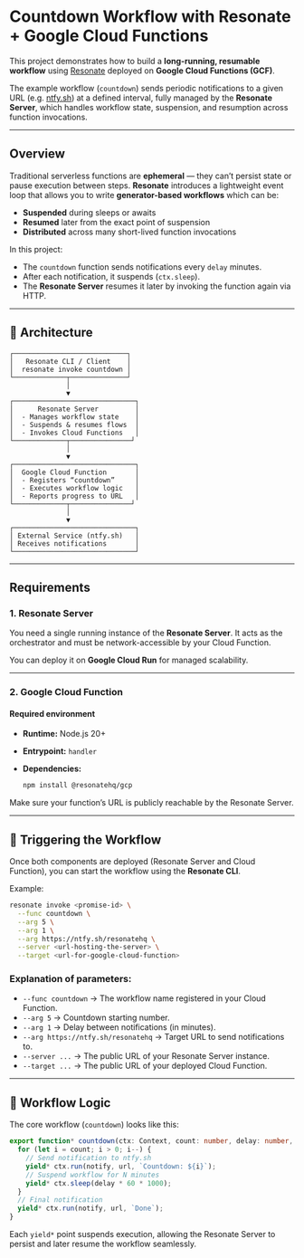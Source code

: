 # Countdown Workflow with Resonate + Google Cloud Functions

This project demonstrates how to build a **long-running, resumable workflow** using [Resonate](https://resonatehq.io/) deployed on **Google Cloud Functions (GCF)**.

The example workflow (`countdown`) sends periodic notifications to a given URL (e.g. [ntfy.sh](https://ntfy.sh)) at a defined interval, fully managed by the **Resonate Server**, which handles workflow state, suspension, and resumption across function invocations.

---

## Overview

Traditional serverless functions are **ephemeral** — they can’t persist state or pause execution between steps.
**Resonate** introduces a lightweight event loop that allows you to write **generator-based workflows** which can be:

* **Suspended** during sleeps or awaits
* **Resumed** later from the exact point of suspension
* **Distributed** across many short-lived function invocations

In this project:

* The `countdown` function sends notifications every `delay` minutes.
* After each notification, it suspends (`ctx.sleep`).
* The **Resonate Server** resumes it later by invoking the function again via HTTP.

---

## 🧩 Architecture

```
┌────────────────────────────┐
│   Resonate CLI / Client    │
│  resonate invoke countdown │
└─────────────┬──────────────┘
              │
              ▼
┌──────────────────────────────┐
│      Resonate Server         │
│  - Manages workflow state    │
│  - Suspends & resumes flows  │
│  - Invokes Cloud Functions   │
└─────────────┬───────────────┘
              │
              ▼
┌──────────────────────────────┐
│  Google Cloud Function       │
│  - Registers “countdown”     │
│  - Executes workflow logic   │
│  - Reports progress to URL   │
└─────────────┬───────────────┘
              │
              ▼
┌──────────────────────────────┐
│ External Service (ntfy.sh)   │
│ Receives notifications       │
└──────────────────────────────┘
```

---

## Requirements

### 1. **Resonate Server**

You need a single running instance of the **Resonate Server**.
It acts as the orchestrator and must be network-accessible by your Cloud Function.

You can deploy it on **Google Cloud Run** for managed scalability.

---

### 2. **Google Cloud Function**

#### Required environment

* **Runtime:** Node.js 20+
* **Entrypoint:** `handler`
* **Dependencies:**

  ```bash
  npm install @resonatehq/gcp
  ```

Make sure your function’s URL is publicly reachable by the Resonate Server.

---

## 🚀 Triggering the Workflow

Once both components are deployed (Resonate Server and Cloud Function), you can start the workflow using the **Resonate CLI**.

Example:

```bash
resonate invoke <promise-id> \
  --func countdown \
  --arg 5 \
  --arg 1 \
  --arg https://ntfy.sh/resonatehq \
  --server <url-hosting-the-server> \
  --target <url-for-google-cloud-function>
```

### Explanation of parameters:

* `--func countdown` → The workflow name registered in your Cloud Function.
* `--arg 5` → Countdown starting number.
* `--arg 1` → Delay between notifications (in minutes).
* `--arg https://ntfy.sh/resonatehq` → Target URL to send notifications to.
* `--server ...` → The public URL of your Resonate Server instance.
* `--target ...` → The public URL of your deployed Cloud Function.

---

## 🧩 Workflow Logic

The core workflow (`countdown`) looks like this:

```ts
export function* countdown(ctx: Context, count: number, delay: number, url: string) {
  for (let i = count; i > 0; i--) {
    // Send notification to ntfy.sh
    yield* ctx.run(notify, url, `Countdown: ${i}`);
    // Suspend workflow for N minutes
    yield* ctx.sleep(delay * 60 * 1000);
  }
  // Final notification
  yield* ctx.run(notify, url, `Done`);
}
```

Each `yield*` point suspends execution, allowing the Resonate Server to persist and later resume the workflow seamlessly.
